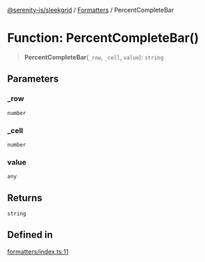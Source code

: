 [@serenity-is/sleekgrid](../../../README.md) / [Formatters](../README.md) / PercentCompleteBar

# Function: PercentCompleteBar()

> **PercentCompleteBar**(`_row`, `_cell`, `value`): `string`

## Parameters

### \_row

`number`

### \_cell

`number`

### value

`any`

## Returns

`string`

## Defined in

[formatters/index.ts:11](https://github.com/serenity-is/sleekgrid/blob/master/src/formatters/index.ts#L11)
